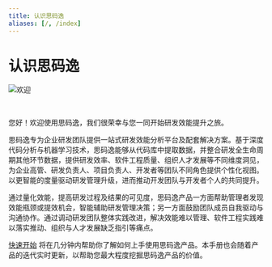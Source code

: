 ```yaml
---
title: 认识思码逸
aliases: [/, /index]
---
```


# 认识思码逸

![欢迎](https://release-note.oss-cn-hongkong.aliyuncs.com/2022_v2/01_introduction.png)

<br />

您好！欢迎使⽤思码逸，我们很荣幸与您⼀同开始研发效能提升之旅。

思码逸专为企业研发团队提供一站式研发效能分析平台及配套解决方案。基于深度代码分析与机器学习技术，思码逸能够从代码库中提取数据，并整合研发全生命周期其他环节数据，提供研发效率、软件工程质量、组织人才发展等不同维度洞见，为企业高管、研发负责人、项目负责人、开发者等团队不同角色提供个性化视图。以更智能的度量驱动研发管理升级，进而推动开发团队与开发者个人的共同提升。

通过量化效能，提高研发过程及结果的可见度，思码逸产品一方面帮助管理者发现效能瓶颈或提效机会，智能辅助研发管理决策；另一方面鼓励团队成员自我驱动与沟通协作。通过调动研发团队整体实践改进，解决效能难以管理、软件工程实践难以落实推动、组织与人才发展缺乏指引等痛点。

[快速开始](quick_start/overview.md) 将在几分钟内帮助你了解如何上手使用思码逸产品。本手册也会随着产品的迭代实时更新，以帮助您最大程度挖掘思码逸产品的价值。
